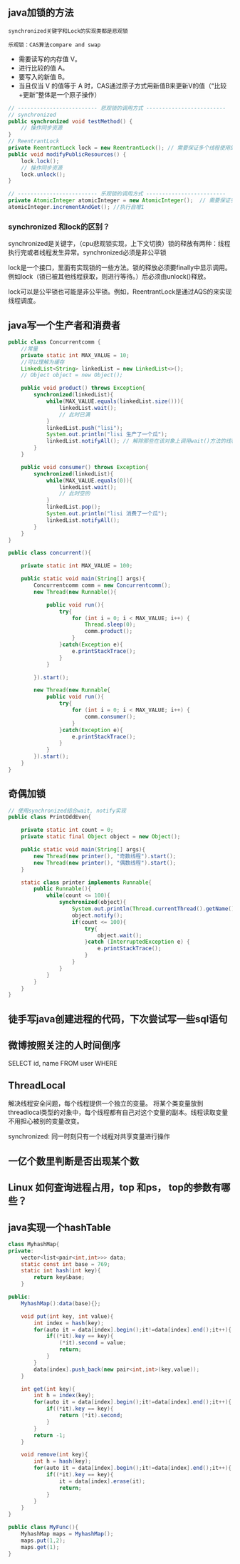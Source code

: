 ## java加锁的方法

    synchronized关键字和Lock的实现类都是悲观锁

    乐观锁：CAS算法compare and swap

- 需要读写的内存值 V。
- 进行比较的值 A。
- 要写入的新值 B。
- 当且仅当 V 的值等于 A 时，CAS通过原子方式用新值B来更新V的值（“比较+更新”整体是一个原子操作）

```java
// ------------------------- 悲观锁的调用方式 -------------------------
// synchronized
public synchronized void testMethod() {
	// 操作同步资源
}
// ReentrantLock
private ReentrantLock lock = new ReentrantLock(); // 需要保证多个线程使用的是同一个锁
public void modifyPublicResources() {
	lock.lock();
	// 操作同步资源
	lock.unlock();
}

// ------------------------- 乐观锁的调用方式 -------------------------
private AtomicInteger atomicInteger = new AtomicInteger();  // 需要保证多个线程使用的是同一个AtomicInteger
atomicInteger.incrementAndGet(); //执行自增1

```

### synchronized 和lock的区别？

synchronized是关键字，（cpu悲观锁实现，上下文切换）锁的释放有两种：线程执行完或者线程发生异常。synchronized必须是非公平锁

lock是一个接口，里面有实现锁的一些方法。锁的释放必须要finally中显示调用。例如lock（锁已被其他线程获取，则进行等待。）后必须由unlock()释放。

lock可以是公平锁也可能是非公平锁。例如，ReentrantLock是通过AQS的来实现线程调度。

## java写一个生产者和消费者

```java
public class Concurrentcomm {
    //常量
    private static int MAX_VALUE = 10;
    //可以理解为缓存
    LinkedList<String> linkedList = new LinkedList<>();
    // Object object = new Object();

    public void product() throws Exception{
        synchronized(linkedList){
            while(MAX_VALUE.equals(linkedList.size())){
                linkedList.wait();
                // 此时已满
            }
            linkedList.push("lisi");
            System.out.println("lisi 生产了一个瓜");
            linkedList.notifyAll(); // 解除那些在该对象上调用wait()方法的线程的阻塞状态。该方法只能在同步方法或同步块内部调用。
        }
    }

    public void consumer() throws Exception{
        synchronized(linkedList){
            while(MAX_VALUE.equals(0)){
                linkedList.wait();
                // 此时空的
            }
            linkedList.pop();
            System.out.println("lisi 消费了一个瓜");
            linkedList.notifyAll();
        }
    }
}

public class concurrent(){

    private static int MAX_VALUE = 100;

    public static void main(String[] args){
        Concurrentcomm comm = new Concurrentcomm();
        new Thread(new Runnable(){

            public void run(){
                try{
                    for (int i = 0; i < MAX_VALUE; i++) {
                        Thread.sleep(0);
                        comm.product();
                    }
                }catch(Exception e){
                    e.printStackTrace();
                }
            }

        }).start();

        new Thread(new Runnable{
            public void run(){
                try{
                    for (int i = 0; i < MAX_VALUE; i++) {
                        comm.consumer();
                    }
                }catch(Exception e){
                    e.printStackTrace();
                }
            }
        }).start();
    }
}

```

## 奇偶加锁

```java
// 使用synchronized结合wait, notify实现
public class PrintOddEven{

    private static int count = 0;
    private static final Object object = new Object();

    public static void main(String[] args){
        new Thread(new printer(), "奇数线程").start();
        new Thread(new printer(), "偶数线程").start();
    }

    static class printer implements Runnable{
        public Runnable(){
            while(count <= 100){
                synchronized(object){
                    System.out.println(Thread.currentThread().getName() + "打印:" + count++);
                    object.notify();
                    if(count <= 100){
                        try{
                            object.wait();
                        }catch (InterruptedException e) {
                            e.printStackTrace();
                        }
                    }
                }
            }
        }
    }
}

```

## 徒手写java创建进程的代码，下次尝试写一些sql语句

## 微博按照关注的人时间倒序

SELECT id, name FROM user WHERE 

## ThreadLocal

解决线程安全问题，每个线程提供一个独立的变量。
将某个类变量放到threadlocal类型的对象中，每个线程都有自己对这个变量的副本。线程读取变量不用担心被别的变量改变。

synchronized: 同一时刻只有一个线程对共享变量进行操作

## 一亿个数里判断是否出现某个数

## Linux 如何查询进程占用，top 和ps， top的参数有哪些？

## java实现一个hashTable
```java
class MyhashMap{
private:
    vector<list<pair<int,int>>> data;
    static const int base = 769;
    static int hash(int key){
        return key&base;
    }

public:
    MyhashMap():data(base){};

    void put(int key, int value){
        int index = hash(key);
        for(auto it = data[index].begin();it!=data[index].end();it++){
            if((*it).key == key){
                (*it).second = value;
                return;
            }
        }
        data[index].push_back(new pair<int,int>(key,value));
    }

    int get(int key){
        int h = index(key);
        for(auto it = data[index].begin();it!=data[index].end();it++){
            if((*it).key == key){
                return (*it).second;
            }
        }
        return -1;
    }

    void remove(int key){
        int h = hash(key);
        for(auto it = data[index].begin();it!=data[index].end();it++){
            if((*it).key == key){
                it = data[index].erase(it);
                return;
            }
        }
    }
}

public class MyFunc(){
    MyhashMap maps = MyhashMap();
    maps.put(1,2);
    maps.get(1);
}

```
